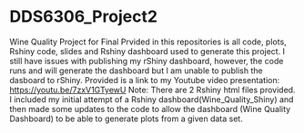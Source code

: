 # DDS6306_Project2
Wine Quality Project for Final
Prvided in this repositories is all code, plots, Rshiny code, slides and Rshiny dashboard used to generate this project. I still have issues with publishing my rShiny dashboard, however, the code runs and will generate the dashboard but I am unable to publish the dasboard to rShiny.
Provided is a link to my Youtube video presentation: https://youtu.be/7zxV1GTyewU
Note: There are 2 Rshiny html files provided. I included my initial attempt of a Rshiny dashboard(Wine_Quality_Shiny) and then made some updates to the code to allow the dashboard (Wine Quality Dashboard) to be able to generate plots from a given data set.
